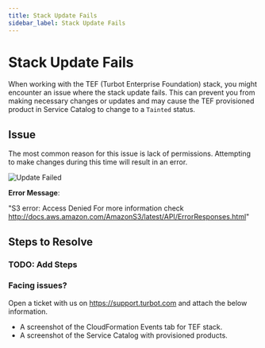 ```yaml
---
title: Stack Update Fails
sidebar_label: Stack Update Fails
---
```


# Stack Update Fails

When working with the TEF (Turbot Enterprise Foundation) stack, you might encounter an issue where the stack update fails. This can prevent you from making necessary changes or updates and may cause the TEF provisioned product in Service Catalog to change to a `Tainted` status.

## Issue

The most common reason for this issue is lack of permissions. Attempting to make changes during this time will result in an error.

![Update Failed](/images/docs/guardrails/runbooks/troubleshooting/update-tef/stack-update-fails/update-failed.png)

**Error Message**:

"S3 error: Access Denied For more information check http://docs.aws.amazon.com/AmazonS3/latest/API/ErrorResponses.html"

## Steps to Resolve

### TODO: Add Steps 

### Facing issues?

Open a ticket with us on https://support.turbot.com and attach the below information.

* A screenshot of the CloudFormation Events tab for TEF stack.
* A screenshot of the Service Catalog with provisioned products.

